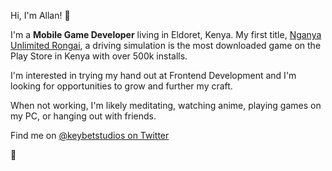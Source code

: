 Hi, I'm Allan! 👋

I'm a **Mobile Game Developer** living in Eldoret, Kenya. My first title, [Nganya Unlimited Rongai](https://play.google.com/store/apps/details?id=com.KeybetStudios.NURongai), a driving simulation is the most downloaded game on the Play Store in Kenya with over 500k installs.

I'm interested in trying my hand out at Frontend Development and I'm looking for opportunities to grow and further my craft.

When not working, I'm likely meditating, watching anime, playing games on my PC, or hanging out with friends.

Find me on [@keybetstudios on Twitter](https://twitter.com/keybetstudios)

👊
